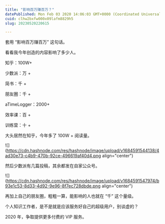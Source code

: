 ```yaml
---
title: "影响百万赚百万？"
datePublished: Mon Feb 03 2020 14:06:03 GMT+0000 (Coordinated Universal Time)
cuid: clhw2bxfw000x09lafm8829h5
slug: 20230520220615

---
```


套用 “影响百万赚百万” 这句话。

看看我今年创造的内容影响了多少人。

知乎：100W+

少数派：万 +

简书：千 +

朋友圈：千 +

aTimeLogger：2000+

效率课：百 +

训练营：十 +

大头居然在知乎，今年多了 100W + 阅读量。

![](https://cdn.hashnode.com/res/hashnode/image/upload/v1684591544138/4ad30e73-c4b9-470b-92ce-496619af40d4.png align="center")

然后少数派有几篇投稿，其余都发在自家公众号。

![](https://cdn.hashnode.com/res/hashnode/image/upload/v1684591547974/b93e1c53-8d33-4d92-9e96-8f7ec728dbde.png align="center")

再加上自己的朋友圈，粗粗一算，能影响的人也就在 “千” 这个量级。

个人知识工作者，是不是就是应该服务好自己的超级用户，别谈虚的？

2020 年，争取提供更多付费的 VIP 服务。